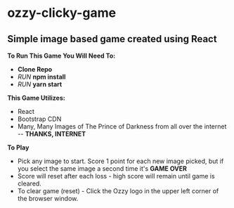 # ozzy-clicky-game
## Simple image based game created using React

**To Run This Game You Will Need To:**
* **Clone Repo**
* *RUN* **npm install**
* *RUN* **yarn start**

**This Game Utilizes:**
* React
* Bootstrap CDN
* Many, Many Images of The Prince of Darkness from all over the internet -- **THANKS, INTERNET**

**To Play**
* Pick any image to start. Score 1 point for each new image picked, but if you select the same image a second time it's **GAME OVER**
* Score will reset after each loss - high score will remain until game is cleared.
* To clear game (reset) - Click the Ozzy logo in the upper left corner of the browser window.

